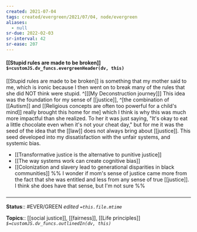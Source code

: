 ```yaml
---
created: 2021-07-04
tags: created/evergreen/2021/07/04, node/evergreen
aliases:
  - null
sr-due: 2022-02-03
sr-interval: 42
sr-ease: 207
---
```


#### [[Stupid rules are made to be broken]] `$=customJS.dv_funcs.evergreenHeader(dv, this)`

[[Stupid rules are made to be broken]] is something that my mother said to me, which is ironic because I then went on to break many of the rules that she did NOT think were stupid.
^[[[My Deconstruction journey]]]
This idea was the foundation for my sense of [[justice]],
^[the combination of [[Autism]] and [[Religious concepts are often too powerful for a child's mind]] really brought this home for me]
which I think is why this was much more impactful than she realized. To her it was just saying, "It's okay to eat a little chocolate even when it's not your cheat day," but for me it was the seed of the idea that the [[law]] does not always bring about [[justice]]. This seed developed into my dissatisfaction with the unfair systems, and systemic bias.
- [[Transformative justice is the alternative to punitive justice]]
- [[The way systems work can create cognitive bias]]
- [[Colonization and slavery lead to generational disparities in black communities]]
%%
I wonder if mom's sense of justice came more from the fact that she was entitled and less from any sense of true [[justice]]. I think she does have that sense, but I'm not sure 
%%

### <hr class="footnote"/>

**Status**:: #EVER/GREEN 
*edited `=this.file.mtime`*

**Topics**:: [[social justice]], [[fairness]], [[Life principles]]
*`$=customJS.dv_funcs.outlinedIn(dv, this)`*
